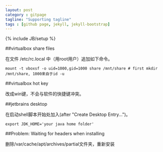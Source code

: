 ```yaml
---
layout: post
category : gitpage
tagline: "Supporting tagline"
tags : [github page, jekyll, jekyll-bootstrap]
---
```

{% include JB/setup %}

##virtualbox share files

在文件 /etc/rc.local 中（用root用户）追加如下命令。

	mount -t vboxsf -o uid=1000,gid=1000 share /mnt/share # first mkdir /mnt/share, 1000来自于id -u

##virtualbox hot key

改成win键，不会与软件的快捷键冲突。

##jetbrains desktop

在启动shell脚本开始处加入(after "Create Desktop Entry...")。

	export JDK_HOME='your java home folder'

##Problem: Waiting for headers when installing

删除/var/cache/apt/archives/partial文件夹，重新安装
